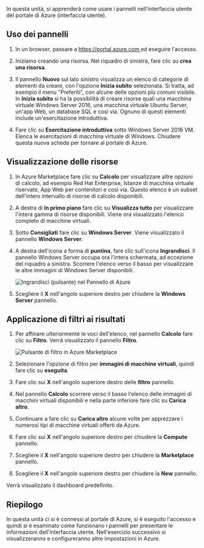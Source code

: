 In questa unità, si apprenderà come usare i pannelli nell'interfaccia utente del portale di Azure (interfaccia utente).

## <a name="working-with-blades"></a>Uso dei pannelli

1. In un browser, passare a [ https://portal.azure.com ](https://portal.azure.com?azure-portal=true)ed eseguire l'accesso.

2. Iniziamo creando una risorsa. Nel riquadro di sinistra, fare clic su **crea una risorsa**.

3. Il pannello **Nuovo** sul lato sinistro visualizza un elenco di categorie di elementi da creare, con l'opzione **Inizia subito** selezionata. Si tratta, ad esempio il menu "Preferiti", con alcune delle opzioni più comuni visibile. In **Inizia subito** si ha la possibilità di creare risorse quali una macchina virtuale Windows Server 2016, una macchina virtuale Ubuntu Server, un'app Web, un database SQL e così via. Ognuno di questi elementi include un'esercitazione introduttiva.

4. Fare clic su **Esercitazione introduttiva** sotto Windows Server 2016 VM. Elenca le esercitazioni di macchina virtuale di Windows. Chiudere questa nuova scheda per tornare al portale di Azure.

## <a name="viewing-resources"></a>Visualizzazione delle risorse

1. In Azure Marketplace fare clic su **Calcolo** per visualizzare altre opzioni di calcolo, ad esempio Red Hat Enterprise, Istanze di macchina virtuale riservate, App Web per contenitori e così via. Questo elenco è un subset dell'intero intervallo di risorse di calcolo disponibili.

2. A destra di **In primo piano** fare clic su **Visualizza tutto** per visualizzare l'intera gamma di risorse disponibili. Viene ora visualizzato l'elenco completo di macchine virtuali.

3. Sotto **Consigliati** fare clic su **Windows Server**. Viene visualizzato il pannello **Windows Server**.

4. A destra dell'icona a forma di **puntina**, fare clic sull'icona **Ingrandisci**. Il pannello Windows Server occupa ora l'intera schermata, ad eccezione del riquadro a sinistra. Scorrere l'elenco verso il basso per visualizzare le altre immagini di Windows Server disponibili.

    ![Ingrandisci (pulsante) nel Pannello di Azure](../media-draft/6-maximize-button.png)

5. Scegliere il **X** nell'angolo superiore destro per chiudere la **Windows Server** pannello.

## <a name="filtering-results"></a>Applicazione di filtri ai risultati

1. Per affinare ulteriormente le voci dell'elenco, nel pannello **Calcolo** fare clic su **Filtro**. Verrà visualizzato il pannello **Filtro**.

    ![Pulsante di filtro in Azure Marketplace](../media-draft/6-filter.png)

2. Selezionare l'opzione di filtro per **immagini di macchine virtuali**, quindi fare clic su **eseguita**.

3. Fare clic sui **X** nell'angolo superiore destro delle **filtro** pannello.

1. Nel pannello **Calcolo** scorrere verso il basso l'elenco delle immagini di macchini virtuali disponibili e nella parte inferiore fare clic su **Carica altro**.

1. Continuare a fare clic su **Carica altro** alcune volte per apprezzare i numerosi tipi di macchine virtuali offerti da Azure.

1. Fare clic sui **X** nell'angolo superiore destro per chiudere la **Compute** pannello.

1. Scegliere il **X** nell'angolo superiore destro per chiudere la **Marketplace** pannello.

1. Scegliere il **X** nell'angolo superiore destro per chiudere la **New** pannello.

Verrà visualizzato il dashboard predefinito.

## <a name="summary"></a>Riepilogo

In questa unità ci si è connessi al portale di Azure, si è eseguito l'accesso e quindi si è esaminato come funzionano i pannelli per presentare le informazioni dell'interfaccia utente. Nell'esercizio successivo si visualizzeranno e configureranno altre impostazioni in Azure.
